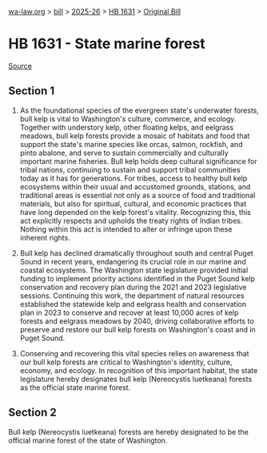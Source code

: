 [wa-law.org](/) > [bill](/bill/) > [2025-26](/bill/2025-26/) > [HB 1631](/bill/2025-26/hb/1631/) > [Original Bill](/bill/2025-26/hb/1631/1/)

# HB 1631 - State marine forest

[Source](http://lawfilesext.leg.wa.gov/biennium/2025-26/Pdf/Bills/House%20Bills/1631.pdf)

## Section 1
1. As the foundational species of the evergreen state's underwater forests, bull kelp is vital to Washington's culture, commerce, and ecology. Together with understory kelp, other floating kelps, and eelgrass meadows, bull kelp forests provide a mosaic of habitats and food that support the state's marine species like orcas, salmon, rockfish, and pinto abalone, and serve to sustain commercially and culturally important marine fisheries. Bull kelp holds deep cultural significance for tribal nations, continuing to sustain and support tribal communities today as it has for generations. For tribes, access to healthy bull kelp ecosystems within their usual and accustomed grounds, stations, and traditional areas is essential not only as a source of food and traditional materials, but also for spiritual, cultural, and economic practices that have long depended on the kelp forest's vitality. Recognizing this, this act explicitly respects and upholds the treaty rights of Indian tribes. Nothing within this act is intended to alter or infringe upon these inherent rights.

2. Bull kelp has declined dramatically throughout south and central Puget Sound in recent years, endangering its crucial role in our marine and coastal ecosystems. The Washington state legislature provided initial funding to implement priority actions identified in the Puget Sound kelp conservation and recovery plan during the 2021 and 2023 legislative sessions. Continuing this work, the department of natural resources established the statewide kelp and eelgrass health and conservation plan in 2023 to conserve and recover at least 10,000 acres of kelp forests and eelgrass meadows by 2040, driving collaborative efforts to preserve and restore our bull kelp forests on Washington's coast and in Puget Sound.

3. Conserving and recovering this vital species relies on awareness that our bull kelp forests are critical to Washington's identity, culture, economy, and ecology. In recognition of this important habitat, the state legislature hereby designates bull kelp (Nereocystis luetkeana) forests as the official state marine forest.

## Section 2
Bull kelp (Nereocystis luetkeana) forests are hereby designated to be the official marine forest of the state of Washington.
